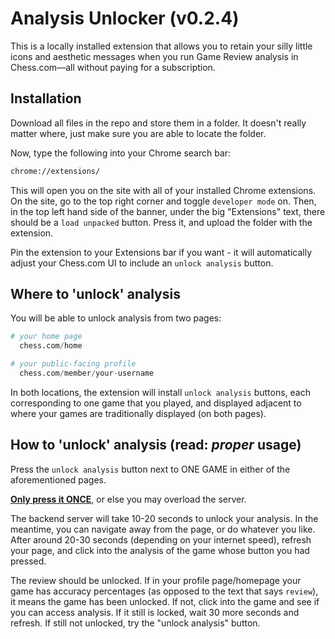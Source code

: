 # Analysis Unlocker (v0.2.4)

This is a locally installed extension that allows you to retain your silly little icons and aesthetic messages when you run Game Review analysis in Chess.com—all without paying for a subscription.

## Installation

Download all files in the repo and store them in a folder. It doesn't really matter where, just make sure you are able to locate the folder.

Now, type the following into your Chrome search bar:
```bash
chrome://extensions/
```
This will open you on the site with all of your installed Chrome extensions.
On the site, go to the top right corner and toggle `developer mode` on. Then, in the top left hand side of the banner, under the big "Extensions" text, there should be a `load unpacked` button. Press it, and upload the folder with the extension. 

Pin the extension to your Extensions bar if you want - it will automatically adjust your Chess.com UI to include an `unlock analysis` button.


## Where to 'unlock' analysis

You will be able to unlock analysis from two pages: 

```python
# your home page
  chess.com/home

# your public-facing profile 
  chess.com/member/your-username
```
In both locations, the extension will install `unlock analysis` buttons, each corresponding to one game that you played, and displayed adjacent to where your games are traditionally displayed (on both pages).


## How to 'unlock' analysis (read: *proper* usage)

Press the `unlock analysis` button next to ONE GAME in either of the aforementioned pages.
 
**<ins>Only press it ONCE</ins>**, or else you may overload the server. 

The backend server will take 10-20 seconds to unlock your analysis. In the meantime, you can navigate away from the page, or do whatever you like. After around 20-30 seconds (depending on your internet speed), refresh your page, and click into the analysis of the game whose button you had pressed. 

The review should be unlocked. If in your profile page/homepage your game has accuracy percentages (as opposed to the text that says `review`), it means the game has been unlocked. If not, click into the game and see if you can access analysis. If it still is locked, wait 30 more seconds and refresh. If still not unlocked, try the "unlock analysis" button.

